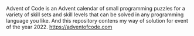 Advent of Code is an Advent calendar of small programming puzzles for a variety of skill sets and skill levels that can be solved in any programming language you like. 
And this repository contens my way of solution for event of the year 2022.
https://adventofcode.com

